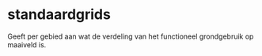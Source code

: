 # standaardgrids
Geeft per gebied aan wat de verdeling van het functioneel grondgebruik op maaiveld is.
